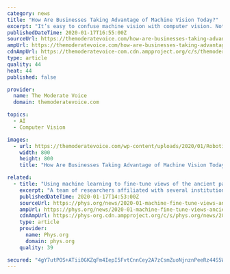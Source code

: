 ```yaml
---
category: news
title: "How Are Businesses Taking Advantage of Machine Vision Today?"
excerpt: "It’s easy to confuse machine vision with computer vision. Not only do the terms sound a lot alike, but they are closely related. There are, however, important distinctions between the two."
publishedDateTime: 2020-01-17T16:55:00Z
sourceUrl: https://themoderatevoice.com/how-are-businesses-taking-advantage-of-machine-vision-today/
ampUrl: https://themoderatevoice.com/how-are-businesses-taking-advantage-of-machine-vision-today/
cdnAmpUrl: https://themoderatevoice-com.cdn.ampproject.org/c/s/themoderatevoice.com/how-are-businesses-taking-advantage-of-machine-vision-today/
type: article
quality: 44
heat: 44
published: false

provider:
  name: The Moderate Voice
  domain: themoderatevoice.com

topics:
  - AI
  - Computer Vision

images:
  - url: https://themoderatevoice.com/wp-content/uploads/2020/01/Robotic-Vision-macrovector-Freepik-.jpg
    width: 800
    height: 800
    title: "How Are Businesses Taking Advantage of Machine Vision Today?"

related:
  - title: "Using machine learning to fine-tune views of the ancient past"
    excerpt: "A team of researchers affiliated with several institutions in China and two in the U.S. has developed a way to use machine learning to get a better look at the past. In their paper published in the journal Science, the group describes how they used machine learning to analyze records of the past. Scientists use fossils to date rocks because ..."
    publishedDateTime: 2020-01-17T14:53:00Z
    sourceUrl: https://phys.org/news/2020-01-machine-fine-tune-views-ancient.html
    ampUrl: https://phys.org/news/2020-01-machine-fine-tune-views-ancient.amp
    cdnAmpUrl: https://phys-org.cdn.ampproject.org/c/s/phys.org/news/2020-01-machine-fine-tune-views-ancient.amp
    type: article
    provider:
      name: Phys.org
      domain: phys.org
    quality: 39

secured: "4gY7utPOS+ATii0GKZqFm4IepI5FvtCnnCey2A7zCsmZuoNjnznPeeRz44S5WhKHUO0XJrkFPXT6acba5VgHCJHpHPpEr8eu2c16MOr7k8ddQ/sPQuTJ6a2ajVPX3uJBjNVq4+mw3Nu9AUawVBDqf36ps1u3ya5Doj8uM4qftqReiYc/9O3918HPUIjKm/jwqaIYsCjZ2I0g5NApvik1qZp6R8Pqrn0wYCX9nllv7EP0VUImBSz9KTw5rj3ZvGayRU2/Qd62p5vyHy+CtC/Uhb8jFLFwIA9kOKRAhVvFPEk=;MA6cVBCBGY5WNn3W3DusrA=="
---
```


